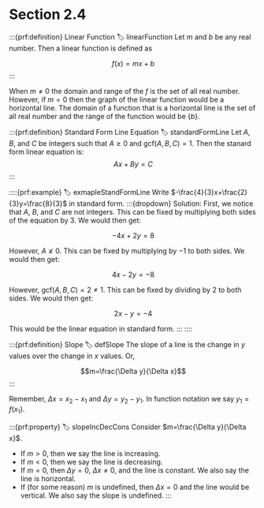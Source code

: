 # Section 2.4

:::{prf:definition} Linear Function
:label: linearFunction
Let $m$ and $b$ be any real number. Then a linear function is defined as

$$f(x)=mx+b$$
:::

When $m\ne0$ the domain and range of the $f$ is the set of all real number. However, if $m=0$ then the graph of the linear function would be a horizontal line. The domain of a function that is a horizontal line is the set of all real number and the range of the function would be $\{b\}$.

:::{prf:definition} Standard Form Line Equation
:label: standardFormLine
Let $A$, $B$, and $C$ be integers such that $A\ge0$ and $\text{gcf}(A,B,C)=1$. Then the stanard form linear equation is:
$$Ax+By=C$$
:::

::::{prf:example}
:label: exmapleStandFormLine
Write $-\frac{4}{3}x+\frac{2}{3}y=\frac{8}{3}$ in standard form.
:::{dropdown} Solution:
First, we notice that $A$, $B$, and $C$ are not integers. This can be fixed by multiplying both sides of the equation by $3$. We would then get:

$$-4x+2y=8$$

However, $A\not\ge0$. This can be fixed by multiplying by $-1$ to both sides. We would then get:

$$4x-2y=-8$$

However, $\text{gcf}(A,B,C)=2\ne1$. This can be fixed by dividing by $2$ to both sides. We would then get:

$$2x-y=-4$$

This would be the linear equation in standard form.
:::
::::

:::{prf:definition} Slope
:label: defSlope
The slope of a line is the change in $y$ values over the change in $x$ values. Or,

$$m=\frac{\Delta y}{\Delta x}$$
:::

Remember, $\Delta x = x_2 - x_1$ and $\Delta y = y_2 - y_1$. In function notation we say $y_1=f(x_1)$.

:::{prf:property} 
:label: slopeIncDecCons
Consider $m=\frac{\Delta y}{\Delta x}$.

* If $m>0$, then we say the line is increasing.
* If $m<0$, then we say the line is decreasing.
* If $m=0$, then $\Delta y = 0$, $\Delta x\ne0$, and the line is constant. We also say the line is horizontal.
* If (for some reason) $m$ is undefined, then $\Delta x=0$ and the line would be vertical. We also say the slope is undefined.
:::